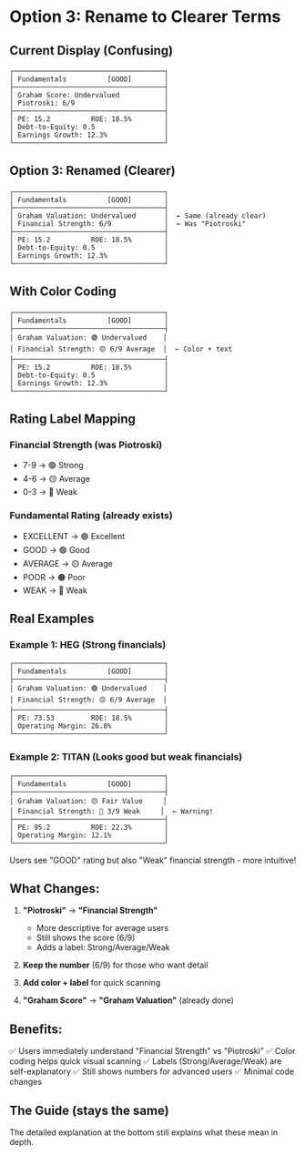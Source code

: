 # Option 3: Rename to Clearer Terms

## Current Display (Confusing)
```
┌─────────────────────────────────────┐
│ Fundamentals          [GOOD]        │
├─────────────────────────────────────┤
│ Graham Score: Undervalued           │
│ Piotroski: 6/9                      │
├─────────────────────────────────────┤
│ PE: 15.2          ROE: 18.5%        │
│ Debt-to-Equity: 0.5                 │
│ Earnings Growth: 12.3%              │
└─────────────────────────────────────┘
```

## Option 3: Renamed (Clearer)
```
┌─────────────────────────────────────┐
│ Fundamentals          [GOOD]        │
├─────────────────────────────────────┤
│ Graham Valuation: Undervalued       │  ← Same (already clear)
│ Financial Strength: 6/9             │  ← Was "Piotroski"
├─────────────────────────────────────┤
│ PE: 15.2          ROE: 18.5%        │
│ Debt-to-Equity: 0.5                 │
│ Earnings Growth: 12.3%              │
└─────────────────────────────────────┘
```

## With Color Coding
```
┌─────────────────────────────────────┐
│ Fundamentals          [GOOD]        │
├─────────────────────────────────────┤
│ Graham Valuation: 🟢 Undervalued    │
│ Financial Strength: 🟡 6/9 Average  │  ← Color + text
├─────────────────────────────────────┤
│ PE: 15.2          ROE: 18.5%        │
│ Debt-to-Equity: 0.5                 │
│ Earnings Growth: 12.3%              │
└─────────────────────────────────────┘
```

## Rating Label Mapping

### Financial Strength (was Piotroski)
- 7-9 → 🟢 Strong
- 4-6 → 🟡 Average
- 0-3 → 🔴 Weak

### Fundamental Rating (already exists)
- EXCELLENT → 🟢 Excellent
- GOOD → 🟢 Good
- AVERAGE → 🟡 Average
- POOR → 🟠 Poor
- WEAK → 🔴 Weak

## Real Examples

### Example 1: HEG (Strong financials)
```
┌─────────────────────────────────────┐
│ Fundamentals          [GOOD]        │
├─────────────────────────────────────┤
│ Graham Valuation: 🟢 Undervalued    │
│ Financial Strength: 🟡 6/9 Average  │
├─────────────────────────────────────┤
│ PE: 73.53         ROE: 18.5%        │
│ Operating Margin: 26.8%             │
└─────────────────────────────────────┘
```

### Example 2: TITAN (Looks good but weak financials)
```
┌─────────────────────────────────────┐
│ Fundamentals          [GOOD]        │
├─────────────────────────────────────┤
│ Graham Valuation: 🟡 Fair Value     │
│ Financial Strength: 🔴 3/9 Weak     │  ← Warning!
├─────────────────────────────────────┤
│ PE: 95.2          ROE: 22.3%        │
│ Operating Margin: 12.1%             │
└─────────────────────────────────────┘
```

Users see "GOOD" rating but also "Weak" financial strength - more intuitive!

## What Changes:

1. **"Piotroski"** → **"Financial Strength"**
   - More descriptive for average users
   - Still shows the score (6/9)
   - Adds a label: Strong/Average/Weak

2. **Keep the number** (6/9) for those who want detail

3. **Add color + label** for quick scanning

4. **"Graham Score"** → **"Graham Valuation"** (already done)

## Benefits:
✅ Users immediately understand "Financial Strength" vs "Piotroski"
✅ Color coding helps quick visual scanning
✅ Labels (Strong/Average/Weak) are self-explanatory
✅ Still shows numbers for advanced users
✅ Minimal code changes

## The Guide (stays the same)
The detailed explanation at the bottom still explains what these mean in depth.
